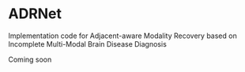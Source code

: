 # ADRNet
Implementation code for Adjacent-aware Modality Recovery based on Incomplete Multi-Modal Brain Disease Diagnosis

Coming soon
